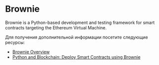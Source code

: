 # Brownie

Brownie is a Python-based development and testing framework for smart contracts targeting the Ethereum Virtual Machine.

Для получения дополнительной информации посетите следующие ресурсы:

- [Brownie Overview](https://eth-brownie.readthedocs.io/)
- [Python and Blockchain: Deploy Smart Contracts using Brownie](https://youtu.be/QfFO22lwSw4)
